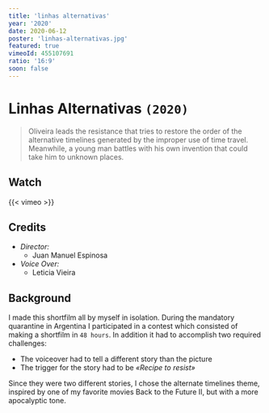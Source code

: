 ```yaml
---
title: 'linhas alternativas'
year: '2020'
date: 2020-06-12
poster: 'linhas-alternativas.jpg'
featured: true
vimeoId: 455107691
ratio: '16:9'
soon: false
---
```


<!-- Breadcrumb here -->

# Linhas Alternativas `(2020)`

> Oliveira leads the resistance that tries to restore the order of the alternative
> timelines generated by the improper use of time travel. Meanwhile, a young man
> battles with his own invention that could take him to unknown places.

## Watch

{{< vimeo >}}

## Credits

- *Director:*
    - Juan Manuel Espinosa
- *Voice Over:*
    - Leticia Vieira

## Background

I made this shortfilm all by myself in isolation. During the mandatory
quarantine in Argentina I participated in a contest which consisted of making a
shortfilm in `48 hours`. In addition it had to accomplish two required challenges:

- The voiceover had to tell a different story than the picture
- The trigger for the story had to be _«Recipe to resist»_

Since they were two different stories, I chose the alternate timelines theme,
inspired by one of my favorite movies Back to the Future II, but with a more
apocalyptic tone.